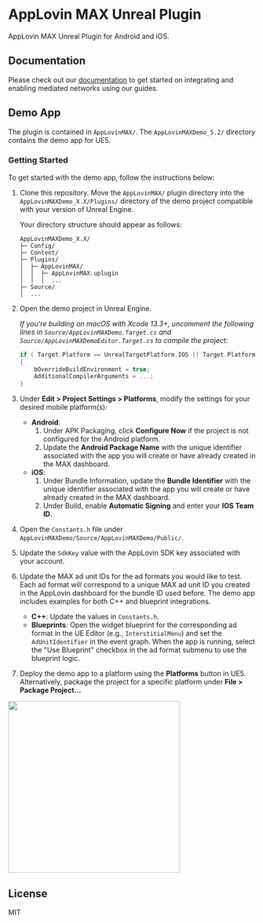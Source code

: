 # AppLovin MAX Unreal Plugin

AppLovin MAX Unreal Plugin for Android and iOS.

## Documentation

Please check out our [documentation](https://dash.applovin.com/documentation/mediation/unreal/getting-started/integration) to get started on integrating and enabling mediated networks using our guides.

## Demo App

The plugin is contained in `AppLovinMAX/`. The `AppLovinMAXDemo_5.2/` directory contains the demo app for UE5.

### Getting Started

To get started with the demo app, follow the instructions below:

1. Clone this repository. Move the `AppLovinMAX/` plugin directory into the `AppLovinMAXDemo_X.X/Plugins/` directory of the demo project compatible with your version of Unreal Engine.

    Your directory structure should appear as follows:

    ```
    AppLovinMAXDemo_X.X/
    ├─ Config/
    ├─ Content/
    ├─ Plugins/
    │  ├─ AppLovinMAX/
    │  │  ├─ AppLovinMAX.uplugin
    │  │  │  ...
    ├─ Source/
    │  ...
    ```

2. Open the demo project in Unreal Engine.

    *If you're building on macOS with Xcode 13.3+, uncomment the following lines in `Source/AppLovinMAXDemo.Target.cs` and `Source/AppLovinMAXDemoEditor.Target.cs` to compile the project:*

    ```cpp
    if ( Target.Platform == UnrealTargetPlatform.IOS || Target.Platform == UnrealTargetPlatform.Mac )
    {
        bOverrideBuildEnvironment = true;
        AdditionalCompilerArguments = ...;
    }
    ```

3. Under **Edit > Project Settings > Platforms**, modify the settings for your desired mobile platform(s):
    - **Android**:
        1. Under APK Packaging, click **Configure Now** if the project is not configured for the Android platform.
        2. Update the **Android Package Name** with the unique identifier associated with the app you will create or have already created in the MAX dashboard.
    - **iOS**:
        1. Under Bundle Information, update the **Bundle Identifier** with the unique identifier associated with the app you will create or have already created in the MAX dashboard.
        2. Under Build, enable **Automatic Signing** and enter your **IOS Team ID**.

4. Open the `Constants.h` file under `AppLovinMAXDemo/Source/AppLovinMAXDemo/Public/`.

5. Update the `SdkKey` value with the AppLovin SDK key associated with your account.

6. Update the MAX ad unit IDs for the ad formats you would like to test. Each ad format will correspond to a unique MAX ad unit ID you created in the AppLovin dashboard for the bundle ID used before. The demo app includes examples for both C++ and blueprint integrations.
    - **C++**: Update the values in `Constants.h`.
    - **Blueprints**: Open the widget blueprint for the corresponding ad format in the UE Editor (e.g., `InterstitialMenu`) and set the `AdUnitIdentifier` in the event graph. When the app is running, select the "Use Blueprint" checkbox in the ad format submenu to use the blueprint logic.

7. Deploy the demo app to a platform using the **Platforms** button in UE5. Alternatively, package the project for a specific platform under **File > Package Project...**

<img src="https://user-images.githubusercontent.com/17148467/160496309-e1ef6519-c4cf-4d71-a34f-a17e79fb8bae.png" width="350" />

## License

MIT
